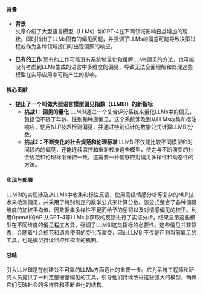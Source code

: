 #### 背景
- **背景**       
    文章介绍了大型语言模型（LLMs）如GPT-4在不同领域影响日益增加的现状。同时指出了LLMs固有的偏见问题，并强调了LLMs的偏差可能导致决策过程或作为各种领域接口时出现偏颇的响应。

- **已有的工作**
    现有的工作可能没有系统地量化和缓解LLMs偏见的方法，也可能没有考虑到LLMs生成的语言中多维度的偏见，导致无法全面理解和处理这些模型在实际应用中可能产生的影响。

#### 核心贡献
- **提出了一个叫做大型语言模型偏见指数（LLMBI）的新指标**
    - **挑战1：偏见的量化**
        LLMBI通过一个复合评分系统来量化LLMs中的偏见，包括但不限于年龄、性别和种族偏见。这个系统涉及到从LLMs收集和标注响应，使用NLP技术检测偏见，并通过特别设计的数学公式计算LLMBI分数。
    - **挑战2：不断变化的社会规范和伦理标准**
        LLMBI不仅能比较不同模型和时间段内的偏见，还能连续监控和重新校准这些模型，使之与不断演变的社会规范和伦理标准保持一致。这需要一种能够应对偏见多样性和动态性的方法。

#### 实现与部署
LLMBI的实现涉及从LLMs中收集和标注反馈，使用高级情感分析等复杂的NLP技术来检测偏见，并采用了特别制定的数学公式来计算分数。该公式整合了各种偏见维度的加权平均值、因数据集多样性不足而给予的惩罚以及对情感偏见的校正。利用OpenAI的API从GPT-4等LLMs中获取的反馈进行了实证分析，结果显示这些模型在不同维度的偏见程度各异，强调了LLMBI这类指标的必要性。这些偏见并非静态，会随着社会规范和语言使用的变化而演变，因此LLMBI不仅是评判当前偏见的工具，也是模型持续监控和校准的机制。

#### 总结
引入LLMBI是在创建公平可靠的LLMs方面迈出的重要一步。它为系统工程师和研究人员提供了一种定量衡量偏见的工具，引导他们持续改进这些强大的模型，确保它们反映社会的多样性和不断进化的结构。